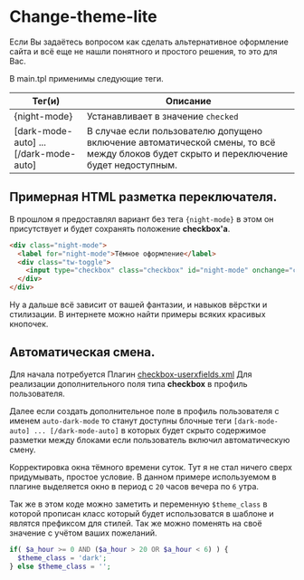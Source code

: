 # Change-theme-lite
Если Вы задаётесь вопросом как сделать альтернативное оформление сайта и всё еще не нашли понятного и простого решения, то это для Вас.

В main.tpl применимы следующие теги.

|Тег(и)             | Описание             |
| ----------------- | -------------------- |
| {night-mode}      | Устанавливает в значение `checked` |
| [dark-mode-auto] ... [/dark-mode-auto]  | В случае если пользователю допущено включение автоматической смены, то всё между блоков будет скрыто и переключение будет недоступным. |

## Примерная HTML разметка переключателя.
В прошлом я предоставлял вариант без тега `{night-mode}` в этом он присутствует и будет сохранять положение **checkbox'a**.
```html
<div class="night-mode">
  <label for="night-mode">Тёмное оформление</label>
  <div class="tw-toggle">
    <input type="checkbox" class="checkbox" id="night-mode" onchange="changeTheme();"{night-mode}>
  </div>
</div>
```
Ну а дальше всё зависит от вашей фантазии, и навыков вёрстки и стилизации. В интернете можно найти примеры всяких красивых кнопочек.

## Автоматическая смена.
Для начала потребуется Плагин [checkbox-userxfields.xml](https://github.com/TeraMoune/Different-hacks-DLE#checkbox-userxfieldsxml) Для реализации дополнительного поля типа **checkbox** в профиль пользователя.

Далее если создать дополнительное поле в профиль пользователя с именем `auto-dark-mode` то станут доступны блочные теги 
`[dark-mode-auto] ... [/dark-mode-auto]` в которых будет скрыто содержимое разметки между блоками если пользователь включил автоматическую смену.


Корректировка окна тёмного времени суток. Тут я не стал ничего сверх придумывать, простое условие. В данном примере используемом в плагине выделяется окно в период с `20` часов вечера по `6` утра.

Так же в этом коде можно заметить и переменную `$theme_class` в которой прописан класс который будет использоватся в шаблоне и являтся префиксом для стилей. Так же можно поменять на своё значение с учётом ваших пожеланий.

```php
if( $a_hour >= 0 AND ($a_hour > 20 OR $a_hour < 6) ) {
  $theme_class = 'dark';
} else $theme_class = '';
```
